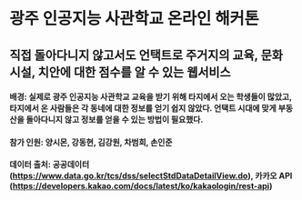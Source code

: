 # 광주 인공지능 사관학교 온라인 해커톤 

## 직접 돌아다니지 않고서도 언택트로 주거지의 교육, 문화 시설, 치안에 대한 점수를 알 수 있는 웹서비스 

#### 배경: 실제로 광주 인공지능 사관학교 교육을 받기 위해 타지에서 오는 학생들이 많았고, 타지에서 온 사람들은 각 동네에 대한 정보를 얻기 쉽지 않았다. 언택트 시대에 맞게 부동산을 돌아다니지 않고 정보를 얻을 수 있는 방법이 필요했다.

#### 참가 인원: 양시몬, 강동현, 김강원, 차범희, 손인준 
#### 데이터 출처: 공공데이터 (https://www.data.go.kr/tcs/dss/selectStdDataDetailView.do), 카카오 API (https://developers.kakao.com/docs/latest/ko/kakaologin/rest-api)

  

